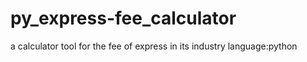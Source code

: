 # py_express-fee_calculator
a calculator tool for the fee of express in its industry
language:python
